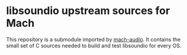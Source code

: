 # libsoundio upstream sources for Mach

This repository is a submodule imported by [mach-audio](https://github.com/hexops/mach-audio). It contains the small set of C sources needed to build and test libsoundio for every OS.
